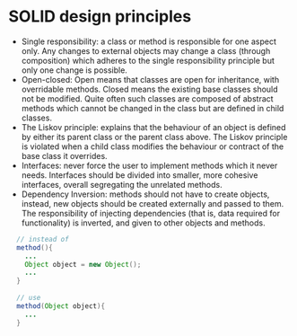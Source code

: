 # SOLID design principles #

+ Single responsibility: a class or method is responsible for one aspect only. Any changes to external objects may change a class (through composition) which adheres to the single responsibility principle but only one change is possible.
+ Open-closed: Open means that classes are open for inheritance, with overridable methods. Closed means the existing base classes should not be modified. Quite often such classes are composed of abstract methods which cannot be changed in the class but are defined in child classes.
+ The Liskov principle: explains that the behaviour of an object is defined by either its parent class or the parent class above. The Liskov principle is violated when a child class modifies the behaviour or contract of the base class it overrides.
+ Interfaces: never force the user to implement methods which it never needs. Interfaces should be divided into smaller, more cohesive interfaces, overall segregating the unrelated methods.
+ Dependency Inversion: methods should not have to create objects, instead, new objects should be created externally and passed to them. The responsibility of injecting dependencies (that is, data required for functionality) is inverted, and given to other objects and methods.

```java
  // instead of 
  method(){
    ... 
    Object object = new Object();
    ...
  } 
  
  // use 
  method(Object object){
    ...
  }
```
